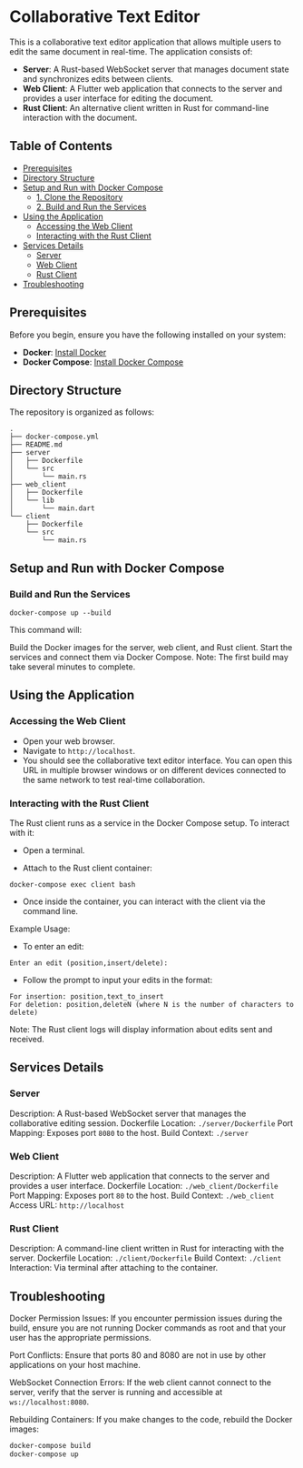 # Collaborative Text Editor

This is a collaborative text editor application that allows multiple users to edit the same document in real-time. The application consists of:

- **Server**: A Rust-based WebSocket server that manages document state and synchronizes edits between clients.
- **Web Client**: A Flutter web application that connects to the server and provides a user interface for editing the document.
- **Rust Client**: An alternative client written in Rust for command-line interaction with the document.

## Table of Contents

- [Prerequisites](#prerequisites)
- [Directory Structure](#directory-structure)
- [Setup and Run with Docker Compose](#setup-and-run-with-docker-compose)
  - [1. Clone the Repository](#1-clone-the-repository)
  - [2. Build and Run the Services](#2-build-and-run-the-services)
- [Using the Application](#using-the-application)
  - [Accessing the Web Client](#accessing-the-web-client)
  - [Interacting with the Rust Client](#interacting-with-the-rust-client)
- [Services Details](#services-details)
  - [Server](#server)
  - [Web Client](#web-client)
  - [Rust Client](#rust-client)
- [Troubleshooting](#troubleshooting)

## Prerequisites

Before you begin, ensure you have the following installed on your system:

- **Docker**: [Install Docker](https://docs.docker.com/get-docker/)
- **Docker Compose**: [Install Docker Compose](https://docs.docker.com/compose/install/)

## Directory Structure

The repository is organized as follows:

```plaintext
.
├── docker-compose.yml
├── README.md
├── server
│   ├── Dockerfile
│   └── src
│       └── main.rs
├── web_client
│   ├── Dockerfile
│   └── lib
│       └── main.dart
└── client
    ├── Dockerfile
    └── src
        └── main.rs
```

## Setup and Run with Docker Compose

### Build and Run the Services

```
docker-compose up --build
```

This command will:

Build the Docker images for the server, web client, and Rust client.
Start the services and connect them via Docker Compose.
Note: The first build may take several minutes to complete.

## Using the Application

### Accessing the Web Client

- Open your web browser.
- Navigate to `http://localhost`.
- You should see the collaborative text editor interface. You can open this URL in multiple browser windows or on different devices connected to the same network to test real-time collaboration.

### Interacting with the Rust Client

The Rust client runs as a service in the Docker Compose setup. To interact with it:

- Open a terminal.

- Attach to the Rust client container:

```
docker-compose exec client bash
```

- Once inside the container, you can interact with the client via the command line.

Example Usage:

- To enter an edit:

```
Enter an edit (position,insert/delete):
```

- Follow the prompt to input your edits in the format:

```
For insertion: position,text_to_insert
For deletion: position,deleteN (where N is the number of characters to delete)
```

Note: The Rust client logs will display information about edits sent and received.

## Services Details

### Server

Description: A Rust-based WebSocket server that manages the collaborative editing session.
Dockerfile Location: `./server/Dockerfile`
Port Mapping: Exposes port `8080` to the host.
Build Context: `./server`

### Web Client

Description: A Flutter web application that connects to the server and provides a user interface.
Dockerfile Location: `./web_client/Dockerfile`
Port Mapping: Exposes port `80` to the host.
Build Context: `./web_client`
Access URL: `http://localhost`

### Rust Client

Description: A command-line client written in Rust for interacting with the server.
Dockerfile Location: `./client/Dockerfile`
Build Context: `./client`
Interaction: Via terminal after attaching to the container.

## Troubleshooting

Docker Permission Issues: If you encounter permission issues during the build, ensure you are not running Docker commands as root and that your user has the appropriate permissions.

Port Conflicts: Ensure that ports 80 and 8080 are not in use by other applications on your host machine.

WebSocket Connection Errors: If the web client cannot connect to the server, verify that the server is running and accessible at `ws://localhost:8080`.

Rebuilding Containers: If you make changes to the code, rebuild the Docker images:

```bash
docker-compose build
docker-compose up
```
